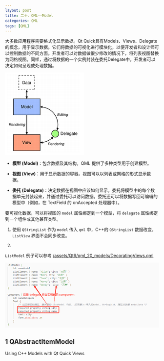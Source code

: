 ```yaml
---
layout: post
title: 二十、QML——Model
categories: QML
tags: [QML]
---
```


大多数应用程序需要格式化显示数据。Qt Quick具有Models、Views、Delegate的概念，用于显示数据。它们将数据的可视化进行模块化，以便开发者和设计师可以控制数据的不同方面。开发者可以对数据做很少修改的情况下，将列表视图替换为网格视图。同样，通过将数据的一个实例封装在委托Delegate中，开发者可以决定如何呈现或处理数据。

![alt text](image.png)

- **模型 (Model)**：包含数据及其结构。QML 提供了多种类型用于创建模型。

- **视图 (View)**：用于显示数据的容器。视图可以以列表或网格的形式显示数据。

- **委托 (Delegate)**：决定数据在视图中应该如何显示。委托将模型中的每个数据单元封装起来，并通过委托可以访问数据。委托还可以将数据写回可编辑的模型中（例如，在 TextField 的 onAccepted 处理器中）。

要可视化数据，可以将视图的 `model` 属性绑定到一个模型，将 `delegate` 属性绑定到一个组件或其他兼容类型。


1. 使用 `QStringList` 作为 `model` 传入 `qml` 中，C++的 `QStringList` 数据改变，`ListView` 界面不会同步改变。

2. 

`ListModel` 例子可以参考 [/assets/Qt6/qml_20_models/DecoratingViews.qml](/assets/Qt6/qml_20_models/DecoratingViews.qml)

![alt text](image-1.png)


## 1 QAbstractItemModel 



Using C++ Models with Qt Quick Views